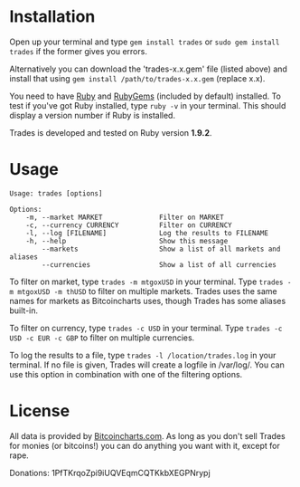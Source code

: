 Installation
============

Open up your terminal and type `gem install trades` or `sudo gem install trades` if the former gives you errors.

Alternatively you can download the 'trades-x.x.gem' file (listed above) and install that using `gem install /path/to/trades-x.x.gem` (replace x.x).

You need to have [Ruby](http://ruby.about.com/od/tutorials/a/installruby.htm) and [RubyGems](http://rubygems.org/pages/download) (included by default) installed. To test if you've got Ruby installed, type `ruby -v` in your terminal. This should display a version number if Ruby is installed.

Trades is developed and tested on Ruby version **1.9.2**.

Usage
=====

	Usage: trades [options]

	Options:
	    -m, --market MARKET              Filter on MARKET
	    -c, --currency CURRENCY          Filter on CURRENCY
	    -l, --log [FILENAME]             Log the results to FILENAME
	    -h, --help                       Show this message
	        --markets                    Show a list of all markets and aliases
	        --currencies                 Show a list of all currencies

To filter on market, type `trades -m mtgoxUSD` in your terminal. Type `trades -m mtgoxUSD -m thUSD` to filter on multiple markets. Trades uses the same names for markets as Bitcoincharts uses, though Trades has some aliases built-in. 

To filter on currency, type `trades -c USD` in your terminal. Type `trades -c USD -c EUR -c GBP` to filter on multiple currencies.

To log the results to a file, type `trades -l /location/trades.log` in your terminal. If no file is given, Trades will create a logfile in /var/log/. You can use this option in combination with one of the filtering options.

License
=======

All data is provided by [Bitcoincharts.com](http://bitcoincharts.com/). As long as you don't sell Trades for monies (or bitcoins!) you can do anything you want with it, except for rape.

Donations: 1PfTKrqoZpi9iUQVEqmCQTKkbXEGPNrypj 